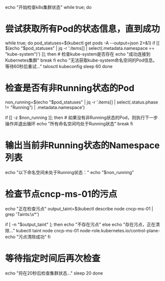 echo "开始检查k8s集群状态"
while true; do
  # 尝试获取所有Pod的状态信息，直到成功
  while true; do
    pod_statuses=$(kubectl get pods -A --output=json 2>&1)
    if [[ $(echo "$pod_statuses" | jq -r '.items[] | select(.metadata.namespace == "kube-system")') ]]; then  # 检查kube-system是否存在
      echo "成功连接到Kubernetes集群"
      break
    fi
    echo "无法获取kube-system命名空间的Pod信息。等待60秒后重试..."
    talosctl kubeconfig
    sleep 60
  done

  # 检查是否有非Running状态的Pod
  non_running=$(echo "$pod_statuses" | jq -r '.items[] | select(.status.phase != "Running") | .metadata.namespace')

  if [[ -z $non_running ]]; then
    # 如果没有非Running状态的Pod，则执行下一步操作并退出循环
    echo "所有命名空间均处于Running状态"
    break
  fi
  # 输出当前非Running状态的Namespace列表
  echo "以下命名空间未处于Running状态："
  echo "$non_running"

  # 检查节点cncp-ms-01的污点
  echo "正在检查污点"
  output_taint=$(kubectl describe node cncp-ms-01 | grep 'Taints:\s*<none>')

  if [ -n "$output_taint" ]; then
    echo "不存在污点"
  else
    echo "存在污点，正在清除..."
    kubectl taint node cncp-ms-01 node-role.kubernetes.io/control-plane-
    echo "污点清除成功"
  fi

  # 等待指定时间后再次检查
  echo "将在20秒后检查集群状态..."
  sleep 20
done
